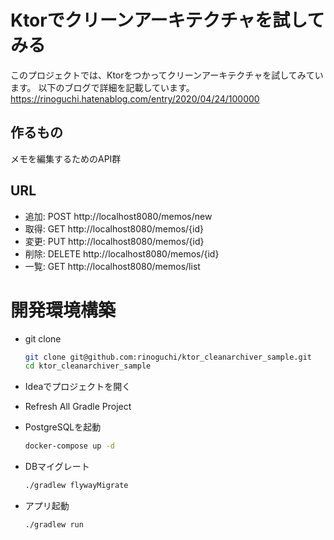 # Ktorでクリーンアーキテクチャを試してみる

このプロジェクトでは、Ktorをつかってクリーンアーキテクチャを試してみています。
以下のブログで詳細を記載しています。  
https://rinoguchi.hatenablog.com/entry/2020/04/24/100000

## 作るもの
メモを編集するためのAPI群

## URL
* 追加: POST http://localhost8080/memos/new
* 取得: GET http://localhost8080/memos/{id}
* 変更: PUT http://localhost8080/memos/{id}
* 削除: DELETE http://localhost8080/memos/{id}
* 一覧: GET http://localhost8080/memos/list 

# 開発環境構築

* git clone
    ```sh
    git clone git@github.com:rinoguchi/ktor_cleanarchiver_sample.git
    cd ktor_cleanarchiver_sample 
    ```

* Ideaでプロジェクトを開く

* Refresh All Gradle Project

* PostgreSQLを起動
    ```sh
    docker-compose up -d
    ```

* DBマイグレート
    ```sh
    ./gradlew flywayMigrate
    ```

* アプリ起動
    ```sh
    ./gradlew run
    ```


